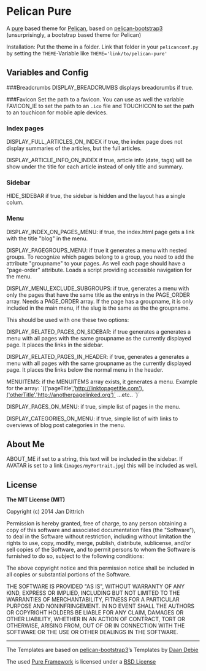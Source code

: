 # Pelican Pure

A [pure](http://purecss.io/) based theme for [Pelican](http://blog.getpelican.com/), based on [pelican-bootstrap3](https://github.com/DandyDev/pelican-bootstrap3) (unsurprisingly, a bootstrap based theme for Pelican)

Installation: Put the theme in a folder. Link that folder in your `pelicanconf.py` by setting the `THEME`-Variable like `THEME='link/to/pelican-pure'`

## Variables and Config
###Breadcrumbs
DISPLAY_BREADCRUMBS displays breadcrumbs if true.

###Favicon
Set the path to a favicon. You can use as well the variable FAVICON_IE to set the path to an `.ico` file and TOUCHICON to set the path to an touchicon for mobile aple devices.


### Index pages
DISPLAY_FULL_ARTICLES_ON_INDEX if true, the index page does not display summaries of the articles, but the full articles.

DISPLAY_ARTICLE_INFO_ON_INDEX if true, article info (date, tags) will be show under the title for each article instead of only title and summary.

### Sidebar
HIDE_SIDEBAR if true, the sidebar is hidden and the layout has a single colum.

### Menu
DISPLAY_INDEX_ON_PAGES_MENU: if true, the index.html page gets a link with the title "blog" in the menu.

DISPLAY_PAGEGROUPS_MENU: if true it generates a menu with nested groups. To recognize which pages belong to a group, you need to add the attribute "groupname" to your pages. As well each page should have a "page-order" attribute. Loads a script providing accessible navigation for the menu.

DISPLAY_MENU_EXCLUDE_SUBGROUPS: if true, generates a  menu with only the pages that have the same title as the entrys in the PAGE_ORDER array. Needs a PAGE_ORDER array.
If the page has a groupname, it is only included in the main menu, if the slug is the same as the the groupname.

This should be used with one these two options:

DISPLAY_RELATED_PAGES_ON_SIDEBAR: if true generates a generates a menu with all pages with the same groupname as the currently displayed page. It places the links in the sidebar.

DISPLAY_RELATED_PAGES_IN_HEADER: if true, generates a generates a menu with all pages with the same groupname as the currently displayed page. It places the links below the normal menu in the header.

MENUITEMS: if the MENUITEMS array exists, it generates a menu. Example for the array: ´(('pageTitle','http://linktopagetitle.com'),('otherTitle','http://anotherpagelinked.org')´ ...etc.. ´)´

DISPLAY_PAGES_ON_MENU: if true, simple list of  pages in the menu.

DISPLAY_CATEGORIES_ON_MENU: if true, simple list of with links to overviews of blog post categories in the menu.

## About Me
ABOUT_ME if set to a string, this text will be included in the sidebar.
If AVATAR is set to a link (`ìmages/myPortrait.jpg`) this will be included as well.  





## License

**The MIT License (MIT)**

Copyright (c) 2014 Jan Dittrich

Permission is hereby granted, free of charge, to any person obtaining a copy
of this software and associated documentation files (the "Software"), to deal
in the Software without restriction, including without limitation the rights
to use, copy, modify, merge, publish, distribute, sublicense, and/or sell
copies of the Software, and to permit persons to whom the Software is
furnished to do so, subject to the following conditions:

The above copyright notice and this permission notice shall be included in all
copies or substantial portions of the Software.

THE SOFTWARE IS PROVIDED "AS IS", WITHOUT WARRANTY OF ANY KIND, EXPRESS OR
IMPLIED, INCLUDING BUT NOT LIMITED TO THE WARRANTIES OF MERCHANTABILITY,
FITNESS FOR A PARTICULAR PURPOSE AND NONINFRINGEMENT. IN NO EVENT SHALL THE
AUTHORS OR COPYRIGHT HOLDERS BE LIABLE FOR ANY CLAIM, DAMAGES OR OTHER
LIABILITY, WHETHER IN AN ACTION OF CONTRACT, TORT OR OTHERWISE, ARISING FROM,
OUT OF OR IN CONNECTION WITH THE SOFTWARE OR THE USE OR OTHER DEALINGS IN THE
SOFTWARE.

-------------------------------

The Templates are based on  [pelican-bootstrap3](https://github.com/DandyDev/pelican-bootstrap3)’s Templates by [Daan Debie](https://github.com/DandyDev)

The used [Pure Framework](http://purecss.io) is licensed under a [BSD License](https://github.com/yahoo/pure/blob/master/LICENSE.md)
